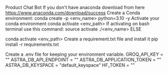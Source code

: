 Product Chat Bot
If you don't have anaconda download from here
https://www.anaconda.com/download/success 
Create a Conda environment:
conda create -p <env_name> python=3.10 -y
Activate your conda environment
conda activate <env_path>
If activating on bash terminal use this command:
source activate ./<env_name> 
ELSE

conda activate <env_path>
Create a requirement.txt file and install it
pip install -r requirements.txt


Create a .env file for keeping your environment variable.
GROQ_API_KEY = ""
ASTRA_DB_API_ENDPOINT = ""
ASTRA_DB_APPLICATION_TOKEN = ""
ASTRA_DB_KEYSPACE = "default_keyspace"
HF_TOKEN = ""


